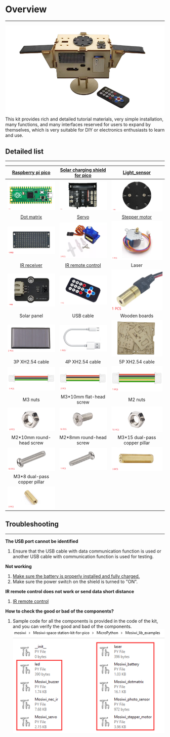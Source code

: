 # Overview    
----------
![Img](./_static/overview/25img.png)    
This kit provides rich and detailed tutorial materials, very simple installation, many functions, and many interfaces reserved for users to expand by themselves, which is very suitable for DIY or electronics enthusiasts to learn and use.     

## Detailed list                
----------------
| [Raspberry pi pico](https://docs.mosiwi.com/en/latest/raspberry/R1D0001_raspberry_pico/R1D0001_raspberry_pico.html) | [Solar charging shield for pico](https://docs.mosiwi.com/en/latest/raspberry/R1E0000_solar_charging_shield_for_pico/R1E0000_solar_charging_shield_for_pico.html)  | [Light_sensor](https://docs.mosiwi.com/en/latest/common/C1S0000_light_sensor/C1S0000_light_sensor.html) |     
| :--: | :--: | :--: |
| ![Img](./_static/overview/20img.png) | ![Img](./_static/overview/21img.jpg) | ![Img](./_static/overview/23img.png) |  
| [Dot matrix](https://docs.mosiwi.com/en/latest/common/C1M0000_8x16dot_matrix/C1M0000_8x16dot_matrix.html) | [Servo](https://docs.mosiwi.com/en/latest/outsourcing/sg90_servo/sg90_servo.html) | [Stepper motor](https://docs.mosiwi.com/en/latest/outsourcing/28byj-48/28byj-48.html) |  
| ![Img](./_static/overview/22img.png) | ![Img](./_static/overview/19img.png) | ![Img](./_static/overview/18img.png) |  
| [IR receiver](https://docs.mosiwi.com/en/latest/common/C1S0001_ir_receiver/C1S0001_ir_receiver.html) | [IR remote control](https://docs.mosiwi.com/en/latest/outsourcing/nec_ir_remote_control/nec_ir_remote_control.html) | Laser |              
| ![Img](./_static/overview/24img.png) | ![Img](./_static/overview/15img.png) | ![Img](./_static/overview/5img.png) |    
| Solar panel | USB cable | Wooden boards |  
| ![Img](./_static/overview/3img.png) | ![Img](./_static/overview/6img.png) | ![Img](./_static/overview/26img.png) |  
| 3P XH2.54 cable | 4P XH2.54 cable | 5P XH2.54 cable |      
| ![Img](./_static/overview/7img.png) | ![Img](./_static/overview/8img.png) | ![Img](./_static/overview/9img.png) |     
| M3 nuts | M3\*10mm flat-head screw | M2 nuts |     
| ![Img](./_static/overview/10img.png) | ![Img](./_static/overview/11img.png) | ![Img](./_static/overview/13img.png) |    
| M2\*10mm round-head screw | M2\*8mm round-head screw | M3\*15 dual-pass copper pillar |    
| ![Img](./_static/overview/12img.png) | ![Img](./_static/overview/14img.png) | ![Img](./_static/overview/16img.png) |      
| M3\*8 dual-pass copper pillar |  |  |   
| ![Img](./_static/overview/17img.png) |  |  |   


## Troubleshooting            
------------------
**The USB port cannot be identified**    
1. Ensure that the USB cable with data communication function is used or another USB cable with communication function is used for testing.    

**Not working**   
1. [Make sure the battery is properly installed and fully charged.](https://docs.mosiwi.com/en/latest/raspberry/R1E0000_solar_charging_shield_for_pico/R1E0000_solar_charging_shield_for_pico.html)   
2. Make sure the power switch on the shield is turned to "ON".       

**IR remote control does not work or send data short distance**    
1. [IR remote control](https://docs.mosiwi.com/en/latest/outsourcing/nec_ir_remote_control/nec_ir_remote_control.html#notes)

**How to check the good or bad of the components?**   
1. Sample code for all the components is provided in the code of the kit, and you can verify the good and bad of the components.     
![Img](./_static/overview/1img.png)

